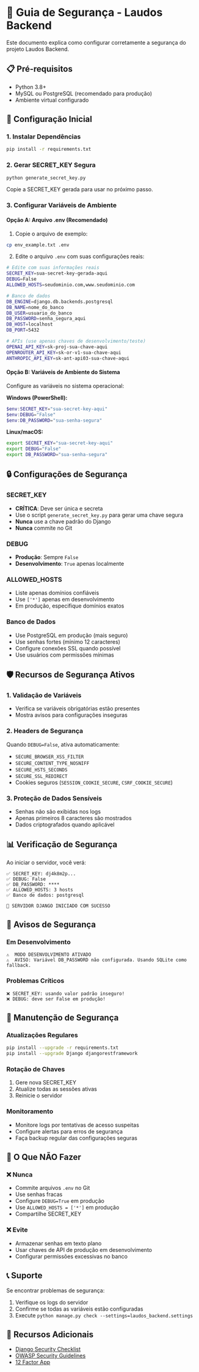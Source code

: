 # 🔐 Guia de Segurança - Laudos Backend

Este documento explica como configurar corretamente a segurança do projeto Laudos Backend.

## 📋 Pré-requisitos

- Python 3.8+
- MySQL ou PostgreSQL (recomendado para produção)
- Ambiente virtual configurado

## 🚀 Configuração Inicial

### 1. Instalar Dependências

```bash
pip install -r requirements.txt
```

### 2. Gerar SECRET_KEY Segura

```bash
python generate_secret_key.py
```

Copie a SECRET_KEY gerada para usar no próximo passo.

### 3. Configurar Variáveis de Ambiente

#### **Opção A: Arquivo .env (Recomendado)**

1. Copie o arquivo de exemplo:
```bash
cp env_example.txt .env
```

2. Edite o arquivo `.env` com suas configurações reais:
```bash
# Edite com suas informações reais
SECRET_KEY=sua-secret-key-gerada-aqui
DEBUG=False
ALLOWED_HOSTS=seudominio.com,www.seudominio.com

# Banco de dados
DB_ENGINE=django.db.backends.postgresql
DB_NAME=nome_do_banco
DB_USER=usuario_do_banco
DB_PASSWORD=senha_segura_aqui
DB_HOST=localhost
DB_PORT=5432

# APIs (use apenas chaves de desenvolvimento/teste)
OPENAI_API_KEY=sk-proj-sua-chave-aqui
OPENROUTER_API_KEY=sk-or-v1-sua-chave-aqui
ANTHROPIC_API_KEY=sk-ant-api03-sua-chave-aqui
```

#### **Opção B: Variáveis de Ambiente do Sistema**

Configure as variáveis no sistema operacional:

**Windows (PowerShell):**
```powershell
$env:SECRET_KEY="sua-secret-key-aqui"
$env:DEBUG="False"
$env:DB_PASSWORD="sua-senha-segura"
```

**Linux/macOS:**
```bash
export SECRET_KEY="sua-secret-key-aqui"
export DEBUG="False"
export DB_PASSWORD="sua-senha-segura"
```

## 🔒 Configurações de Segurança

### SECRET_KEY
- **CRÍTICA**: Deve ser única e secreta
- Use o script `generate_secret_key.py` para gerar uma chave segura
- **Nunca** use a chave padrão do Django
- **Nunca** commite no Git

### DEBUG
- **Produção**: Sempre `False`
- **Desenvolvimento**: `True` apenas localmente

### ALLOWED_HOSTS
- Liste apenas domínios confiáveis
- Use `['*']` apenas em desenvolvimento
- Em produção, especifique domínios exatos

### Banco de Dados
- Use PostgreSQL em produção (mais seguro)
- Use senhas fortes (mínimo 12 caracteres)
- Configure conexões SSL quando possível
- Use usuários com permissões mínimas

## 🛡️ Recursos de Segurança Ativos

### 1. Validação de Variáveis
- Verifica se variáveis obrigatórias estão presentes
- Mostra avisos para configurações inseguras

### 2. Headers de Segurança
Quando `DEBUG=False`, ativa automaticamente:
- `SECURE_BROWSER_XSS_FILTER`
- `SECURE_CONTENT_TYPE_NOSNIFF`
- `SECURE_HSTS_SECONDS`
- `SECURE_SSL_REDIRECT`
- Cookies seguros (`SESSION_COOKIE_SECURE`, `CSRF_COOKIE_SECURE`)

### 3. Proteção de Dados Sensíveis
- Senhas não são exibidas nos logs
- Apenas primeiros 8 caracteres são mostrados
- Dados criptografados quando aplicável

## 📊 Verificação de Segurança

Ao iniciar o servidor, você verá:

```
✅ SECRET_KEY: dj4k8m2p...
✅ DEBUG: False
✅ DB_PASSWORD: ****
✅ ALLOWED_HOSTS: 3 hosts
✅ Banco de dados: postgresql

🚀 SERVIDOR DJANGO INICIADO COM SUCESSO
```

## 🚨 Avisos de Segurança

### Em Desenvolvimento
```
⚠️  MODO DESENVOLVIMENTO ATIVADO
⚠️  AVISO: Variável DB_PASSWORD não configurada. Usando SQLite como fallback.
```

### Problemas Críticos
```
❌ SECRET_KEY: usando valor padrão inseguro!
❌ DEBUG: deve ser False em produção!
```

## 🔧 Manutenção de Segurança

### Atualizações Regulares
```bash
pip install --upgrade -r requirements.txt
pip install --upgrade Django djangorestframework
```

### Rotação de Chaves
1. Gere nova SECRET_KEY
2. Atualize todas as sessões ativas
3. Reinicie o servidor

### Monitoramento
- Monitore logs por tentativas de acesso suspeitas
- Configure alertas para erros de segurança
- Faça backup regular das configurações seguras

## 🚫 O Que NÃO Fazer

### ❌ Nunca
- Commite arquivos `.env` no Git
- Use senhas fracas
- Configure `DEBUG=True` em produção
- Use `ALLOWED_HOSTS = ['*']` em produção
- Compartilhe SECRET_KEY

### ❌ Evite
- Armazenar senhas em texto plano
- Usar chaves de API de produção em desenvolvimento
- Configurar permissões excessivas no banco

## 📞 Suporte

Se encontrar problemas de segurança:
1. Verifique os logs do servidor
2. Confirme se todas as variáveis estão configuradas
3. Execute `python manage.py check --settings=laudos_backend.settings`

## 🔗 Recursos Adicionais

- [Django Security Checklist](https://docs.djangoproject.com/en/stable/topics/security/)
- [OWASP Security Guidelines](https://owasp.org/www-project-top-ten/)
- [12 Factor App](https://12factor.net/config)
